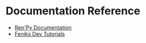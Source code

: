 # Documentation Reference
- [Ren'Py Documentation](https://www.renpy.org/doc/html/)
- [Feniks Dev Tutorials](https://feniksdev.com/navigation/)


